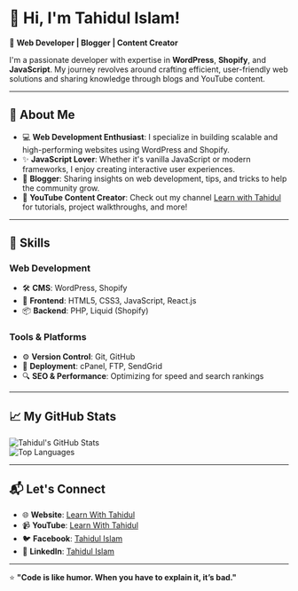 # 👋 Hi, I'm Tahidul Islam!  

🌟 **Web Developer | Blogger | Content Creator**  

I'm a passionate developer with expertise in **WordPress**, **Shopify**, and **JavaScript**. My journey revolves around crafting efficient, user-friendly web solutions and sharing knowledge through blogs and YouTube content.  

---

## 🚀 About Me  

- 💻 **Web Development Enthusiast**: I specialize in building scalable and high-performing websites using WordPress and Shopify.  
- ✨ **JavaScript Lover**: Whether it's vanilla JavaScript or modern frameworks, I enjoy creating interactive user experiences.  
- 📖 **Blogger**: Sharing insights on web development, tips, and tricks to help the community grow.  
- 🎥 **YouTube Content Creator**: Check out my channel [Learn with Tahidul](https://www.youtube.com/learnwithtahidul) for tutorials, project walkthroughs, and more!  

---

## 🔧 Skills  

### Web Development  
- 🛠️ **CMS**: WordPress, Shopify  
- 🎨 **Frontend**: HTML5, CSS3, JavaScript, React.js  
- 📦 **Backend**: PHP, Liquid (Shopify)  

### Tools & Platforms  
- ⚙️ **Version Control**: Git, GitHub  
- 🚀 **Deployment**: cPanel, FTP, SendGrid  
- 🔍 **SEO & Performance**: Optimizing for speed and search rankings  

---

## 📈 My GitHub Stats  

![Tahidul's GitHub Stats](https://github-readme-stats.vercel.app/api?username=tahidul-islam&show_icons=true&theme=radical)  
![Top Languages](https://github-readme-stats.vercel.app/api/top-langs/?username=tahidul-islam&layout=compact&theme=radical)  

---

## 📬 Let's Connect  

- 🌐 **Website**: [Learn With Tahidul](https://www.learnwithtahidul.com)  
- 📹 **YouTube**: [Learn With Tahidul](https://www.youtube.com/learnwithtahidul)  
- 🐦 **Facebook**: [Tahidul Islam](https://www.facebook.com/tahidulislam55)  
- 💼 **LinkedIn**: [Tahidul Islam](https://www.linkedin.com/in/tahidulislam)  

---

⭐ **"Code is like humor. When you have to explain it, it’s bad."**  

<!--
**mdtahidulislam/mdtahidulislam** is a ✨ _special_ ✨ repository because its `README.md` (this file) appears on your GitHub profile.

Here are some ideas to get you started:

- 🔭 I’m currently working on ...
- 🌱 I’m currently learning ...
- 👯 I’m looking to collaborate on ...
- 🤔 I’m looking for help with ...
- 💬 Ask me about ...
- 📫 How to reach me: ...
- 😄 Pronouns: ...
- ⚡ Fun fact: ...
-->
